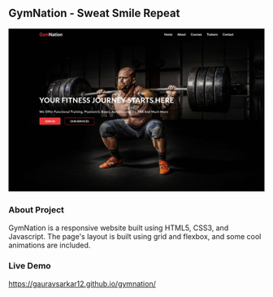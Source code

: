 ## GymNation - Sweat Smile Repeat

![](img/landing-page.png)

### About Project

GymNation is a responsive website built using HTML5, CSS3, and Javascript. The page's layout is built using grid and flexbox, and some cool animations are included.

### Live Demo

https://gauravsarkar12.github.io/gymnation/
